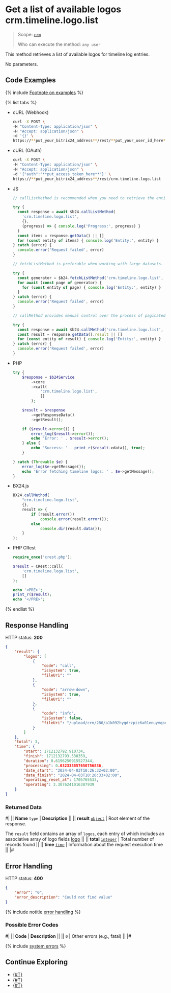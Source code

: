 # Get a list of available logos crm.timeline.logo.list

> Scope: [`crm`](../../../../scopes/permissions.md)
>
> Who can execute the method: `any user`

This method retrieves a list of available logos for timeline log entries.

No parameters.

## Code Examples

{% include [Footnote on examples](../../../../../_includes/examples.md) %}

{% list tabs %}

- cURL (Webhook)

    ```bash
    curl -X POST \
    -H "Content-Type: application/json" \
    -H "Accept: application/json" \
    -d '{}' \
    https://**put_your_bitrix24_address**/rest/**put_your_user_id_here**/**put_your_webhook_here**/crm.timeline.logo.list
    ```

- cURL (OAuth)

    ```bash
    curl -X POST \
    -H "Content-Type: application/json" \
    -H "Accept: application/json" \
    -d '{"auth":"**put_access_token_here**"}' \
    https://**put_your_bitrix24_address**/rest/crm.timeline.logo.list
    ```

- JS

    ```js
    // callListMethod is recommended when you need to retrieve the entire set of list data and the volume of records is relatively small (up to about 1000 items). The method loads all data at once, which can lead to high memory load when working with large volumes.
    
    try {
      const response = await $b24.callListMethod(
        'crm.timeline.logo.list',
        {},
        (progress) => { console.log('Progress:', progress) }
      )
      const items = response.getData() || []
      for (const entity of items) { console.log('Entity:', entity) }
    } catch (error) {
      console.error('Request failed', error)
    }
    
    // fetchListMethod is preferable when working with large datasets. The method implements iterative selection using a generator, allowing data to be processed in parts and efficiently using memory.
    
    try {
      const generator = $b24.fetchListMethod('crm.timeline.logo.list', {}, 'ID')
      for await (const page of generator) {
        for (const entity of page) { console.log('Entity:', entity) }
      }
    } catch (error) {
      console.error('Request failed', error)
    }
    
    // callMethod provides manual control over the process of paginated data retrieval through the start parameter. It is suitable for scenarios where precise control over request batches is required. However, it may be less efficient compared to fetchListMethod when dealing with large volumes of data.
    
    try {
      const response = await $b24.callMethod('crm.timeline.logo.list', {}, 0)
      const result = response.getData().result || []
      for (const entity of result) { console.log('Entity:', entity) }
    } catch (error) {
      console.error('Request failed', error)
    }
    ```

- PHP

    ```php
    try {
        $response = $b24Service
            ->core
            ->call(
                'crm.timeline.logo.list',
                []
            );
    
        $result = $response
            ->getResponseData()
            ->getResult();
    
        if ($result->error()) {
            error_log($result->error());
            echo 'Error: ' . $result->error();
        } else {
            echo 'Success: ' . print_r($result->data(), true);
        }
    
    } catch (Throwable $e) {
        error_log($e->getMessage());
        echo 'Error fetching timeline logos: ' . $e->getMessage();
    }
    ```

- BX24.js

    ```js
    BX24.callMethod(
        "crm.timeline.logo.list", 
        {},
        result => {
            if (result.error())
                console.error(result.error());
            else
                console.dir(result.data());
        }
    );
    ```

- PHP CRest

    ```php
    require_once('crest.php');

    $result = CRest::call(
        'crm.timeline.logo.list',
        []
    );

    echo '<PRE>';
    print_r($result);
    echo '</PRE>';
    ```

{% endlist %}

## Response Handling

HTTP status: **200**

```json
{
    "result": {
        "logos": [
            {
                "code": "call",
                "isSystem": true,
                "fileUri": ""
            },
            {
                "code": "arrow-down",
                "isSystem": true,
                "fileUri": ""
            },
            {
                "code": "info",
                "isSystem": false,
                "fileUri": "/upload/crm/286/a1k092hygdrzpiz6a01enuymqoo5qzym/ou0akdwnbxalzk9hgfme39nbvtozblew"
            }
        ]
    },
    "total": 3,
    "time": {
        "start": 1712132792.910734,
        "finish": 1712132793.530359,
        "duration": 0.6196250915527344,
        "processing": 0.032338857650756836,
        "date_start": "2024-04-03T10:26:32+02:00",
        "date_finish": "2024-04-03T10:26:33+02:00",
        "operating_reset_at": 1705765533,
        "operating": 3.3076241016387939
    }
}
```

### Returned Data

#|
|| **Name**
`type` | **Description** ||
|| **result**
[`object`](../../../../data-types.md) | Root element of the response.

The `result` field contains an array of `logos`, each entry of which includes an associative array of logo fields [logo](./crm-timeline-logo-add.md#logo) ||
|| **total**
[`integer`](../../../../data-types.md) | Total number of records found ||
|| **time**
[`time`](../../../../data-types.md) | Information about the request execution time ||
|#

## Error Handling

HTTP status: **400**

```json
{
    "error": "0",
    "error_description": "Could not find value"
}
```

{% include notitle [error handling](../../../../../_includes/error-info.md) %}

### Possible Error Codes

#|
|| **Code** | **Description** ||
|| `0` | Other errors (e.g., fatal) ||
|#

{% include [system errors](../../../../../_includes/system-errors.md) %}

## Continue Exploring 

- [{#T}](./crm-timeline-logo-add.md)
- [{#T}](./crm-timeline-logo-get.md)
- [{#T}](./crm-timeline-logo-delete.md)